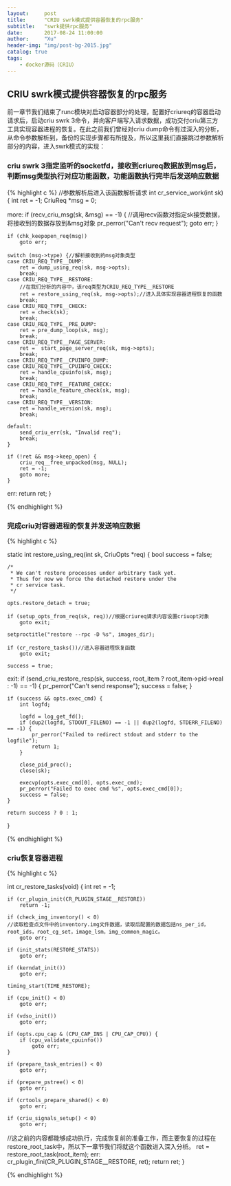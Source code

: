 ```yaml
---
layout:     post
title:      "CRIU swrk模式提供容器恢复的rpc服务"
subtitle:   "swrk提供rpc服务"
date:       2017-08-24 11:00:00
author:     "Xu"
header-img: "img/post-bg-2015.jpg"
catalog: true
tags:
    - docker源码（CRIU）
---
```


## CRIU swrk模式提供容器恢复的rpc服务

前一章节我们结束了runc模块对启动容器部分的处理，配置好criureq的容器启动请求后，启动criu swrk 3命令，并向客户端写入请求数据，成功交付criu第三方工具实现容器进程的恢复。在此之前我们曾经对criu dump命令有过深入的分析，从命令参数解析到，备份的实现步骤都有所提及，所以这里我们直接跳过参数解析部分的内容，进入swrk模式的实现：

### criu swrk 3指定监听的socketfd，接收到criureq数据放到msg后，判断msg类型执行对应功能函数，功能函数执行完毕后发送响应数据

{% highlight c %}
//参数解析后进入该函数解析请求
int cr_service_work(int sk)
{
	int ret = -1;
	CriuReq *msg = 0;

more:
	if (recv_criu_msg(sk, &msg) == -1) {
	//调用recv函数对指定sk接受数据，将接收到的数据存放到&msg对象
		pr_perror("Can't recv request");
		goto err;
	}

	if (chk_keepopen_req(msg))
		goto err;

	switch (msg->type) {//解析接收到的msg对象类型
	case CRIU_REQ_TYPE__DUMP:
		ret = dump_using_req(sk, msg->opts);
		break;
	case CRIU_REQ_TYPE__RESTORE:
	    //在我们分析的内容中，该req类型为CRIU_REQ_TYPE__RESTORE
		ret = restore_using_req(sk, msg->opts);//进入具体实现容器进程恢复的函数
		break;
	case CRIU_REQ_TYPE__CHECK:
		ret = check(sk);
		break;
	case CRIU_REQ_TYPE__PRE_DUMP:
		ret = pre_dump_loop(sk, msg);
		break;
	case CRIU_REQ_TYPE__PAGE_SERVER:
		ret =  start_page_server_req(sk, msg->opts);
		break;
	case CRIU_REQ_TYPE__CPUINFO_DUMP:
	case CRIU_REQ_TYPE__CPUINFO_CHECK:
		ret = handle_cpuinfo(sk, msg);
		break;
	case CRIU_REQ_TYPE__FEATURE_CHECK:
		ret = handle_feature_check(sk, msg);
		break;
	case CRIU_REQ_TYPE__VERSION:
		ret = handle_version(sk, msg);
		break;

	default:
		send_criu_err(sk, "Invalid req");
		break;
	}

	if (!ret && msg->keep_open) {
		criu_req__free_unpacked(msg, NULL);
		ret = -1;
		goto more;
	}

err:
	return ret;
}


{% endhighlight %}

### 完成criu对容器进程的恢复并发送响应数据
{% highlight c %}

static int restore_using_req(int sk, CriuOpts *req)
{
	bool success = false;

	/*
	 * We can't restore processes under arbitrary task yet.
	 * Thus for now we force the detached restore under the
	 * cr service task.
	 */

	opts.restore_detach = true;

	if (setup_opts_from_req(sk, req))//根据criureq请求内容设置criuopt对象
		goto exit;

	setproctitle("restore --rpc -D %s", images_dir);

	if (cr_restore_tasks())//进入容器进程恢复函数
		goto exit;

	success = true;
exit:
	if (send_criu_restore_resp(sk, success,
				   root_item ? root_item->pid->real : -1) == -1) {
		pr_perror("Can't send response");
		success = false;
	}

	if (success && opts.exec_cmd) {
		int logfd;

		logfd = log_get_fd();
		if (dup2(logfd, STDOUT_FILENO) == -1 || dup2(logfd, STDERR_FILENO) == -1) {
			pr_perror("Failed to redirect stdout and stderr to the logfile");
			return 1;
		}

		close_pid_proc();
		close(sk);

		execvp(opts.exec_cmd[0], opts.exec_cmd);
		pr_perror("Failed to exec cmd %s", opts.exec_cmd[0]);
		success = false;
	}

	return success ? 0 : 1;
}

{% endhighlight %}

### criu恢复容器进程
{% highlight c %}

int cr_restore_tasks(void)
{
	int ret = -1;

	if (cr_plugin_init(CR_PLUGIN_STAGE__RESTORE))
		return -1;

	if (check_img_inventory() < 0)
	//读取检查点文件中的inventory.img文件数据，读取后配置的数据包括ns_per_id，root_ids，root_cg_set，image_lsm，img_common_magic。
		goto err;

	if (init_stats(RESTORE_STATS))
		goto err;

	if (kerndat_init())
		goto err;

	timing_start(TIME_RESTORE);

	if (cpu_init() < 0)
		goto err;

	if (vdso_init())
		goto err;

	if (opts.cpu_cap & (CPU_CAP_INS | CPU_CAP_CPU)) {
		if (cpu_validate_cpuinfo())
			goto err;
	}

	if (prepare_task_entries() < 0)
		goto err;

	if (prepare_pstree() < 0)
		goto err;

	if (crtools_prepare_shared() < 0)
		goto err;

	if (criu_signals_setup() < 0)
		goto err;
//这之前的内容都能够成功执行，完成恢复前的准备工作，而主要恢复的过程在restore_root_task中，所以下一章节我们将就这个函数进入深入分析。
	ret = restore_root_task(root_item);
err:
	cr_plugin_fini(CR_PLUGIN_STAGE__RESTORE, ret);
	return ret;
}

{% endhighlight %}

